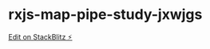 # rxjs-map-pipe-study-jxwjgs

[Edit on StackBlitz ⚡️](https://stackblitz.com/edit/rxjs-map-pipe-study-jxwjgs)